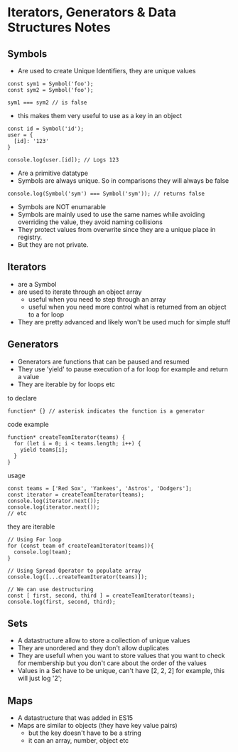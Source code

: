 # Iterators, Generators & Data Structures Notes


## Symbols
- Are used to create Unique Identifiers, they are unique values
``` JS
const sym1 = Symbol('foo');
const sym2 = Symbol('foo');

sym1 === sym2 // is false
```
- this makes them very useful to use as a key in an object
```JS
const id = Symbol('id');
user = {
  [id]: '123'
}

console.log(user.[id]); // Logs 123

```
- Are a primitive datatype
- Symbols are always unique. So in comparisons they will always be false
``` JS
console.log(Symbol('sym') === Symbol('sym')); // returns false
``` 
- Symbols are NOT enumarable
- Symbols are mainly used to use the same names while avoiding overriding the value, they avoid naming collisions
- They protect values from overwrite since they are a unique place in registry.
- But they are not private.

## Iterators
- are a Symbol
- are used to iterate through an object array
  - useful when you need to step through an array
  - useful when you need more control what is returned from an object to a for loop
- They are pretty advanced and likely won't be used much for simple stuff

## Generators
- Generators are functions that can be paused and resumed
- They use 'yield' to pause execution of a for loop for example and return a value
- They are iterable by for loops etc

to declare
```JS
function* {} // asterisk indicates the function is a generator
```

code example
```JS
function* createTeamIterator(teams) {
  for (let i = 0; i < teams.length; i++) {
    yield teams[i];
  }
}
```
usage
```JS
const teams = ['Red Sox', 'Yankees', 'Astros', 'Dodgers'];
const iterator = createTeamIterator(teams);
console.log(iterator.next());
console.log(iterator.next());
// etc
```

they are iterable
```JS
// Using For loop
for (const team of createTeamIterator(teams)){
  console.log(team);
}

// Using Spread Operator to populate array
console.log([...createTeamIterator(teams)]);

// We can use destructuring
const [ first, second, third ] = createTeamIterator(teams);
console.log(first, second, third);
```

## Sets
- A datastructure allow to store a collection of unique values
- They are unordered and they don't allow duplicates
- They are usefull when you want to store values that you want to check for membership but you don't care about the order of the values
- Values in a Set have to be unique, can't have [2, 2, 2] for example, this will just log '2';

## Maps
- A datastructure that was added in ES15
- Maps are similar to objects (they have key value pairs)
  -  but the key doesn't have to be a string
  -  it can an array, number, object etc



